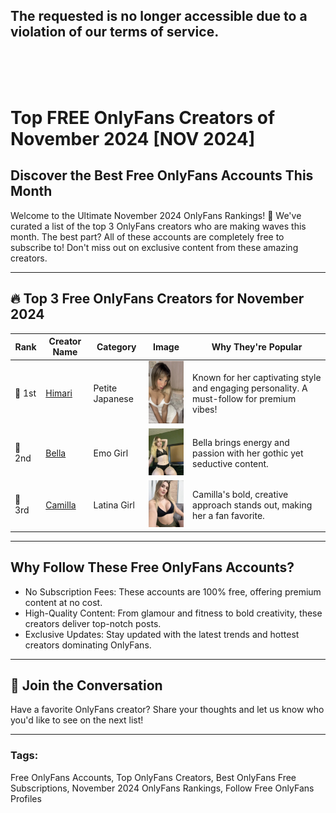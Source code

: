 ## The requested is no longer accessible due to a violation of our terms of service.

&nbsp;  
&nbsp;  
&nbsp;  

# Top FREE OnlyFans Creators of November 2024 [NOV 2024]

## Discover the Best Free OnlyFans Accounts This Month

Welcome to the Ultimate November 2024 OnlyFans Rankings! 🎉 We've curated a list of the top 3 OnlyFans creators who are making waves this month. The best part? All of these accounts are completely free to subscribe to! Don't miss out on exclusive content from these amazing creators.

---

## 🔥 Top 3 Free OnlyFans Creators for November 2024

| Rank | Creator Name      | Category         | Image           | Why They're Popular                                                                 |
|----------|-----------------------|----------------------|---------------------|-----------------------------------------------------------------------------------------|
| 🥇 1st   | [Himari](https://onlyfans.com/itshimarix/trial/tssfbibgzve2dcrorsdcbtdpeh4o553d)     | Petite Japanese  | <img src="./himari.jpg" alt="Himari" width="100"/> | Known for her captivating style and engaging personality. A must-follow for premium vibes! |
| 🥈 2nd   | [Bella](https://onlyfans.com/itshimarix/trial/tssfbibgzve2dcrorsdcbtdpeh4o553d)       | Emo Girl  | <img src="./bella.jpg" alt="Bella" width="100"/>   | Bella brings energy and passion with her gothic yet seductive content.          |
| 🥉 3rd   | [Camilla](https://onlyfans.com/itshimarix/trial/tssfbibgzve2dcrorsdcbtdpeh4o553d)   | Latina Girl      | <img src="./camilla.jpg" alt="Camilla" width="100"/> | Camilla's bold, creative approach stands out, making her a fan favorite.                 |

---

## Why Follow These Free OnlyFans Accounts?

- No Subscription Fees: These accounts are 100% free, offering premium content at no cost.
- High-Quality Content: From glamour and fitness to bold creativity, these creators deliver top-notch posts.
- Exclusive Updates: Stay updated with the latest trends and hottest creators dominating OnlyFans.

---

## 💬 Join the Conversation

Have a favorite OnlyFans creator? Share your thoughts and let us know who you'd like to see on the next list!

---

### Tags: 
Free OnlyFans Accounts, Top OnlyFans Creators, Best OnlyFans Free Subscriptions, November 2024 OnlyFans Rankings, Follow Free OnlyFans Profiles
